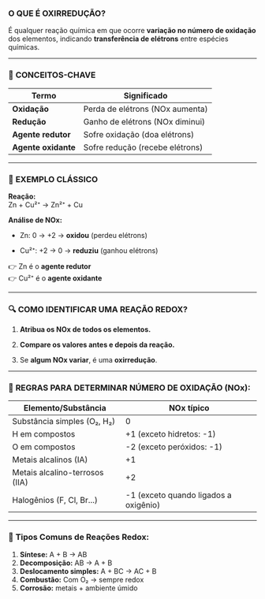 ### **O QUE É OXIRREDUÇÃO?**

É qualquer reação química em que ocorre **variação no número de oxidação** dos elementos, indicando **transferência de elétrons** entre espécies químicas.

---

### 🔁 **CONCEITOS-CHAVE**

|Termo|Significado|
|---|---|
|**Oxidação**|Perda de elétrons (NOx aumenta)|
|**Redução**|Ganho de elétrons (NOx diminui)|
|**Agente redutor**|Sofre oxidação (doa elétrons)|
|**Agente oxidante**|Sofre redução (recebe elétrons)|

---

### 🧪 **EXEMPLO CLÁSSICO**

**Reação:**  
Zn + Cu²⁺ → Zn²⁺ + Cu

**Análise de NOx:**

- Zn: 0 → +2 → **oxidou** (perdeu elétrons)
    
- Cu²⁺: +2 → 0 → **reduziu** (ganhou elétrons)
    

👉 Zn é o **agente redutor**  
👉 Cu²⁺ é o **agente oxidante**

---

### 🔍 **COMO IDENTIFICAR UMA REAÇÃO REDOX?**

1. **Atribua os NOx de todos os elementos.**
    
2. **Compare os valores antes e depois da reação.**
    
3. Se **algum NOx variar**, é uma **oxirredução**.
    

---

### 🧠 **REGRAS PARA DETERMINAR NÚMERO DE OXIDAÇÃO (NOx):**

|Elemento/Substância|NOx típico|
|---|---|
|Substância simples (O₂, H₂)|0|
|H em compostos|+1 (exceto hidretos: -1)|
|O em compostos|-2 (exceto peróxidos: -1)|
|Metais alcalinos (IA)|+1|
|Metais alcalino-terrosos (IIA)|+2|
|Halogênios (F, Cl, Br...)|-1 (exceto quando ligados a oxigênio)|

---

### 🔄 **Tipos Comuns de Reações Redox:**

1. **Síntese:** A + B → AB
2. **Decomposição:** AB → A + B
3. **Deslocamento simples:** A + BC → AC + B
4. **Combustão:** Com O₂ → sempre redox
5. **Corrosão:** metais + ambiente úmido